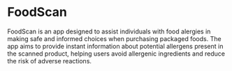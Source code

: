 # FoodScan
FoodScan is an app designed to assist individuals with food alergies in making safe and informed choices when purchasing packaged foods. The app aims to provide instant information about potential allergens present in the scanned product, helping users avoid allergenic ingredients and reduce the risk of adverse reactions.
